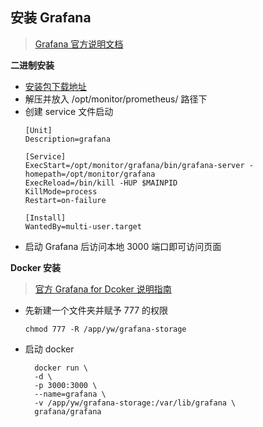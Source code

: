 ## 安装 Grafana
> [Grafana 官方说明文档](https://grafana.com/docs/)

__二进制安装__
- [安装包下载地址](https://dl.grafana.com/oss/release/grafana-7.2.2.linux-amd64.tar.gz)
- 解压并放入 /opt/monitor/prometheus/ 路径下
- 创建 service 文件启动
    ```
    [Unit]
    Description=grafana

    [Service]
    ExecStart=/opt/monitor/grafana/bin/grafana-server -homepath=/opt/monitor/grafana
    ExecReload=/bin/kill -HUP $MAINPID
    KillMode=process
    Restart=on-failure

    [Install]
    WantedBy=multi-user.target
    ```
- 启动 Grafana 后访问本地 3000 端口即可访问页面

__Docker 安装__
> [官方 Grafana for Dcoker 说明指南](https://grafana.com/docs/installation/docker/)
- 先新建一个文件夹并赋予 777 的权限
    ```
    chmod 777 -R /app/yw/grafana-storage
    ```
- 启动 docker
    ```
      docker run \
      -d \
      -p 3000:3000 \
      --name=grafana \
      -v /app/yw/grafana-storage:/var/lib/grafana \
      grafana/grafana
    ```